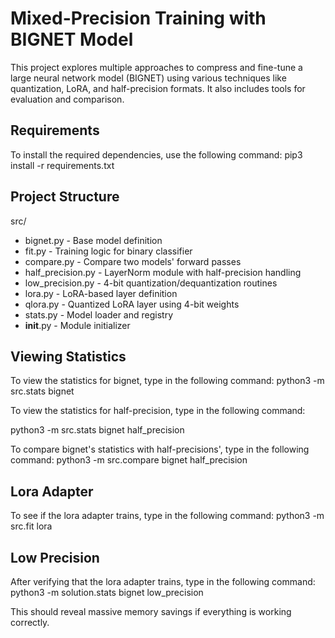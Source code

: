 # Mixed-Precision Training with BIGNET Model

This project explores multiple approaches to compress and fine-tune a large neural network model (BIGNET) using various techniques like quantization, LoRA, and half-precision formats. It also includes tools for evaluation and comparison.

## Requirements

To install the required dependencies, use the following command:
pip3 install -r requirements.txt

## Project Structure

src/
- bignet.py           - Base model definition
- fit.py              - Training logic for binary classifier
- compare.py          - Compare two models' forward passes
- half_precision.py   - LayerNorm module with half-precision handling
- low_precision.py    - 4-bit quantization/dequantization routines
- lora.py             - LoRA-based layer definition
- qlora.py            - Quantized LoRA layer using 4-bit weights
- stats.py            - Model loader and registry
- __init__.py         - Module initializer

## Viewing Statistics

To view the statistics for bignet, type in the following command:
python3 -m src.stats bignet

To view the statistics for half-precision, type in the following command:

python3 -m src.stats bignet half_precision

To compare bignet's statistics with half-precisions', type in the following command:
python3 -m src.compare bignet half_precision

## Lora Adapter

To see if the lora adapter trains, type in the following command:
python3 -m src.fit lora

## Low Precision
After verifying that the lora adapter trains, type in the following command:
python3 -m solution.stats bignet low_precision

This should reveal massive memory savings if everything is working correctly. 
